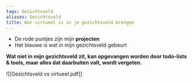 ```yaml
---
tags: Gezichtsveld
aliases: Gezichtsveld
title: Wat virtueel is in je gezichtsveld brengen
---
```


- De rode puntjes zijn mijn **projecten**
- Het blauwe is wat in mijn gezichtsveld gebeurt

**Wat niet in mijn gezichtsveld zit, kan opgevangen worden door todo-lists & tools, maar alles dat daarbuiten valt, wordt vergeten.**

![[Gezichtsveld vs virtueel.pdf]]
